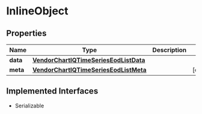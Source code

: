 

# InlineObject


## Properties

Name | Type | Description | Notes
------------ | ------------- | ------------- | -------------
**data** | [**VendorChartIQTimeSeriesEodListData**](VendorChartIQTimeSeriesEodListData.md) |  | 
**meta** | [**VendorChartIQTimeSeriesEodListMeta**](VendorChartIQTimeSeriesEodListMeta.md) |  |  [optional]


## Implemented Interfaces

* Serializable


